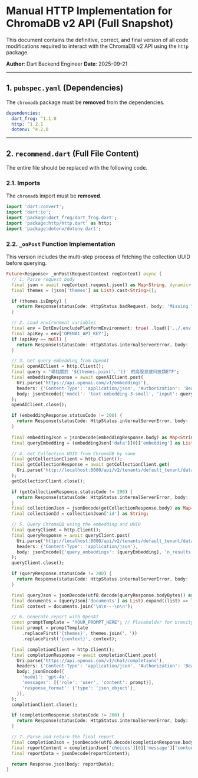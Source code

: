 # Manual HTTP Implementation for ChromaDB v2 API (Full Snapshot)

This document contains the definitive, correct, and final version of all code modifications required to interact with the ChromaDB v2 API using the `http` package.

**Author**: Dart Backend Engineer
**Date**: 2025-09-21

---

## 1. `pubspec.yaml` (Dependencies)

The `chromadb` package must be **removed** from the dependencies.

```yaml
dependencies:
  dart_frog: ^1.1.0
  http: ^1.2.1
  dotenv: ^4.2.0
```

---

## 2. `recommend.dart` (Full File Content)

The entire file should be replaced with the following code.

### 2.1. Imports

The `chromadb` import must be **removed**.

```dart
import 'dart:convert';
import 'dart:io';
import 'package:dart_frog/dart_frog.dart';
import 'package:http/http.dart' as http;
import 'package:dotenv/dotenv.dart';
```

### 2.2. `_onPost` Function Implementation

This version includes the multi-step process of fetching the collection UUID before querying.

```dart
Future<Response> _onPost(RequestContext reqContext) async {
  // 1. Parse request body
  final json = await reqContext.request.json() as Map<String, dynamic>;
  final themes = (json['themes'] as List).cast<String>();

  if (themes.isEmpty) {
    return Response(statusCode: HttpStatus.badRequest, body: 'Missing "themes"');
  }

  // 2. Load environment variables
  final env = DotEnv(includePlatformEnvironment: true)..load(['../.env']);
  final apiKey = env['OPENAI_API_KEY'];
  if (apiKey == null) {
    return Response(statusCode: HttpStatus.internalServerError, body: 'API Key not found');
  }

  // 3. Get query embedding from OpenAI
  final openAIClient = http.Client();
  final query = "尋找關於 '${themes.join('、')}' 的高股息或科技類ETF";
  final embeddingResponse = await openAIClient.post(
    Uri.parse('https://api.openai.com/v1/embeddings'),
    headers: {'Content-Type': 'application/json', 'Authorization': 'Bearer $apiKey'},
    body: jsonEncode({'model': 'text-embedding-3-small', 'input': query}),
  );
  openAIClient.close();

  if (embeddingResponse.statusCode != 200) {
    return Response(statusCode: HttpStatus.internalServerError, body: 'Failed to get embeddings');
  }
  
  final embeddingJson = jsonDecode(embeddingResponse.body) as Map<String, dynamic>;
  final queryEmbedding = (embeddingJson['data'][0]['embedding'] as List).cast<double>();

  // 4. Get Collection UUID from ChromaDB by name
  final getCollectionClient = http.Client();
  final getCollectionResponse = await getCollectionClient.get(
    Uri.parse('http://localhost:8000/api/v2/tenants/default_tenant/databases/default_database/collections/etf_collection'),
  );
  getCollectionClient.close();

  if (getCollectionResponse.statusCode != 200) {
    return Response(statusCode: HttpStatus.internalServerError, body: 'Failed to get collection details');
  }
  final collectionJson = jsonDecode(getCollectionResponse.body) as Map<String, dynamic>;
  final collectionId = collectionJson['id'] as String;

  // 5. Query ChromaDB using the embedding and UUID
  final queryClient = http.Client();
  final queryResponse = await queryClient.post(
    Uri.parse('http://localhost:8000/api/v2/tenants/default_tenant/databases/default_database/collections/$collectionId/query'),
    headers: {'Content-Type': 'application/json'},
    body: jsonEncode({'query_embeddings': [queryEmbedding], 'n_results': 10}),
  );
  queryClient.close();

  if (queryResponse.statusCode != 200) {
    return Response(statusCode: HttpStatus.internalServerError, body: 'Failed to query collection');
  }

  final queryJson = jsonDecode(utf8.decode(queryResponse.bodyBytes)) as Map<String, dynamic>;
  final documents = (queryJson['documents'] as List).expand((list) => list).cast<String>().toList();
  final context = documents.join('\n\n---\n\n');

  // 6. Generate report with OpenAI
  const promptTemplate = "YOUR_PROMPT_HERE"; // Placeholder for brevity
  final prompt = promptTemplate
      .replaceFirst('{themes}', themes.join('、'))
      .replaceFirst('{context}', context);

  final completionClient = http.Client();
  final completionResponse = await completionClient.post(
    Uri.parse('https://api.openai.com/v1/chat/completions'),
    headers: {'Content-Type': 'application/json', 'Authorization': 'Bearer $apiKey'},
    body: jsonEncode({
      'model': 'gpt-4o',
      'messages': [{'role': 'user', 'content': prompt}],
      'response_format': {'type': 'json_object'},
    }),
  );
  completionClient.close();

  if (completionResponse.statusCode != 200) {
    return Response(statusCode: HttpStatus.internalServerError, body: 'Failed to get completion');
  }

  // 7. Parse and return the final report
  final completionJson = jsonDecode(utf8.decode(completionResponse.bodyBytes)) as Map<String, dynamic>;
  final reportContent = completionJson['choices'][0]['message']['content'] as String;
  final reportData = jsonDecode(reportContent);

  return Response.json(body: reportData);
}
```
